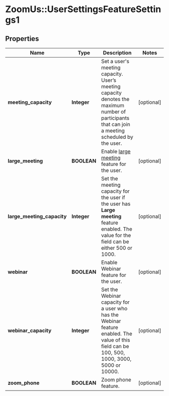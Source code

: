 # ZoomUs::UserSettingsFeatureSettings1

## Properties
Name | Type | Description | Notes
------------ | ------------- | ------------- | -------------
**meeting_capacity** | **Integer** | Set a user&#39;s meeting capacity. User’s meeting capacity denotes the maximum number of participants that can join a meeting scheduled by the user. | [optional] 
**large_meeting** | **BOOLEAN** | Enable [large meeting](https://support.zoom.us/hc/en-us/articles/201362823-What-is-a-Large-Meeting-) feature for the user. | [optional] 
**large_meeting_capacity** | **Integer** | Set the meeting capacity for the user if the user has **Large meeting** feature enabled. The value for the field can be either 500 or 1000. | [optional] 
**webinar** | **BOOLEAN** | Enable Webinar feature for the user. | [optional] 
**webinar_capacity** | **Integer** | Set the Webinar capacity for a user who has the Webinar feature enabled. The value of this field can be 100, 500, 1000, 3000, 5000 or 10000. | [optional] 
**zoom_phone** | **BOOLEAN** | Zoom phone feature. | [optional] 


